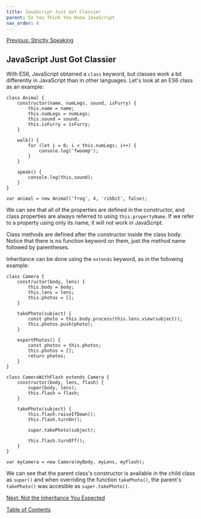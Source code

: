 ```yaml
---
title: JavaScript Just Got Classier
parent: So You Think You Know JavaScript
nav_order: 4
---
```

[Previous: Strictly Speaking](3-strict-mode.md)

## JavaScript Just Got Classier
With ES6, JavaScript obtained a `class` keyword, but classes work a bit differently in JavaScript than in other languages. Let's look at an ES6 class as an example:

```
class Animal {
    constructor(name, numLegs, sound, isFurry) {
        this.name = name;
        this.numLegs = numLegs;
        this.sound = sound;
        this.isFurry = isFurry;
    }

    walk() {
        for (let i = 0; i < this.numLegs; i++) {
            console.log('fwoomp');
        }
    }

    speak() {
        console.log(this.sound);
    }
}

var animal = new Animal('frog', 4, 'ribbit', false);
```

We can see that all of the properties are defined in the constructor, and class properties are always referred to using `this.propertyName`. If we refer to a property using only its name, it will not work in JavaScript.

Class methods are defined after the constructor inside the class body. Notice that there is no function keyword on them, just the method name followed by parentheses.

Inheritance can be done using the `extends` keyword, as in the following example:

```
class Camera {
    constructor(body, lens) {
        this.body = body;
        this.lens = lens;
        this.photos = [];
    }

    takePhoto(subject) {
        const photo = this.body.process(this.lens.view(subject));
        this.photos.push(photo);
    }

    exportPhotos() {
        const photos = this.photos;
        this.photos = [];
        return photos;
    }
}

class CameraWithFlash extends Camera {
    constructor(body, lens, flash) {
        super(body, lens);
        this.flash = flash;
    }

    takePhoto(subject) {
        this.flash.raiseIfDown();
        this.flash.turnOn();

        super.takePhoto(subject);

        this.flash.turnOff();
    }
}

var myCamera = new Camera(myBody, myLens, myFlash);
```

We can see that the parent class's constructor is available in the child class as `super()` and when overriding the function `takePhoto()`, the parent's `takePhoto()` was accesible as `super.takePhoto()`. 

[Next: Not the Inheritance You Expected](5-prototype.md)

[Table of Contents](index)
